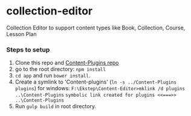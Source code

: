 # collection-editor
Collection Editor to support content types like Book, Collection, Course, Lesson Plan

### Steps to setup
1. Clone this repo and [Content-Plugins repo](https://github.com/ekstep/CE-Core-Plugins) 
2. go to the root directory: `npm install`
3. `cd app` and run `bower install`.
5. Create a symlink to 'Content-plugins' (`ln -s ../Content-Plugins plugins`)
for windows:
`F:\Ekstep\Content-Editor>mklink /d plugins ..\Content-Plugins`
`symbolic link created for plugins <<===>> ..\Content-Plugins`
6. Run `gulp build` in root directory.
